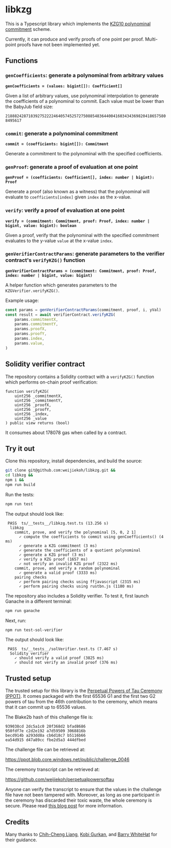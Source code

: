 # libkzg

This is a Typescript library which implements the [KZG10 polynominal
commitment](https://www.iacr.org/archive/asiacrypt2010/6477178/6477178.pdf)
scheme.

Currently, it can produce and verify proofs of one point per proof. Multi-point
proofs have not been implemented yet.

## Functions

### `genCoefficients`: generate a polynominal from arbitrary values
**`genCoefficients = (values: bigint[]): Coefficient[]`**

Given a list of arbitrary values, use polynominal interpolation to generate the
coefficients of a polynominal to commit. Each value must be lower than the BabyJub field size:

`21888242871839275222246405745257275088548364400416034343698204186575808495617`

### `commit`: generate a polynominal commitment

**`commit = (coefficients: bigint[]): Commitment`**

Generate a commitment to the polynominal with the specified coefficients.

### `genProof`: generate a proof of evaluation at one point

**`genProof = (coefficients: Coefficient[], index: number | bigint): Proof`**

Generate a proof (also known as a witness) that the polynominal will evaluate
to `coefficients[index]` given `index` as the x-value.

### `verify`: verify a proof of evaluation at one point

**`verify = (commitment: Commitment, proof: Proof, index: number | bigint, value: bigint): boolean`**

Given a proof, verify that the polynominal with the specified commitment
evaluates to the y-value `value` at the x-value `index`.

### `genVerifierContractParams`: generate parameters to the verifier contract's `verifyKZG()` function

**`genVerifierContractParams = (commitment: Commitment, proof: Proof, index: number | bigint, value: bigint)`**

A helper function which generates parameters to the `KZGVerifier.verifyKZG()`.

Example usage: 

```ts
const params = genVerifierContractParams(commitment, proof, i, yVal)
const result = await verifierContract.verifyKZG(
    params.commitmentX,
    params.commitmentY,
    params.proofX,
    params.proofY,
    params.index,
    params.value,
)
```

## Solidity verifier contract

The repository contains a Solidity contract with a `verifyKZG()` function which
performs on-chain proof verification:

```sol
function verifyKZG(
    uint256 _commitmentX,
    uint256 _commitmentY,
    uint256 _proofX,
    uint256 _proofY,
    uint256 _index,
    uint256 _value
) public view returns (bool)
```

It consumes about 178078 gas when called by a contract.

## Try it out

Clone this repository, install dependencies, and build the source:

```bash
git clone git@github.com:weijiekoh/libkzg.git &&
cd libkzg &&
npm i &&
npm run build
```

Run the tests:

```bash
npm run test
```

The output should look like:

```
 PASS  ts/__tests__/libkzg.test.ts (13.256 s)
  libkzg
    commit, prove, and verify the polynominal [5, 0, 2 1]
      ✓ compute the coefficients to commit using genCoefficients() (4 ms)
      ✓ generate a KZG commitment (3 ms)
      ✓ generate the coefficients of a quotient polynominal
      ✓ generate a KZG proof (3 ms)
      ✓ verify a KZG proof (1657 ms)
      ✓ not verify an invalid KZG proof (2322 ms)
    commit, prove, and verify a random polynominal
      ✓ generate a valid proof (3333 ms)
    pairing checks
      ✓ perform pairing checks using ffjavascript (2315 ms)
      ✓ perform pairing checks using rustbn.js (1180 ms)
```

The repository also includes a Solidity verifier. To test it, first launch
Ganache in a different terminal:

```bash
npm run ganache
```

Next, run:

```bash
npm run test-sol-verifier
```

The output should look like:

```
 PASS  ts/__tests__/solVerifier.test.ts (7.467 s)
  Solidity verifier
    ✓ should verify a valid proof (3825 ms)
    ✓ should not verify an invalid proof (376 ms)
```

## Trusted setup

The trusted setup for this library is the [Perpetual Powers of Tau Ceremony
(PPOT)](https://github.com/weijiekoh/perpetualpowersoftau<Paste>). It comes
packaged with the first 65536 G1 and the first two G2 powers of tau from the
46th contribution to the ceremony, which means that it can commit up to 65536
values.

The Blake2b hash of this challenge file is:

```
939038cd 2dc5a1c0 20f368d2 bfad8686 
950fdf7e c2d2e192 a7d59509 3068816b
becd914b a293dd8a cb6d18c7 b5116b66 
ea54d915 d47a89cc fbe2d5a3 444dfbed
```

The challenge file can be retrieved at:

https://ppot.blob.core.windows.net/public/challenge_0046

The ceremony transcript can be retrieved at:

https://github.com/weijiekoh/perpetualpowersoftau

Anyone can verify the transcript to ensure that the values in the challenge
file have not been tampered with. Moreover, as long as one participant in the
ceremony has discarded their toxic waste, the whole ceremony is secure. Please
read [this blog
post](https://medium.com/coinmonks/announcing-the-perpetual-powers-of-tau-ceremony-to-benefit-all-zk-snark-projects-c3da86af8377)
for more information.

## Credits

Many thanks to [Chih-Cheng Liang](https://twitter.com/chihchengliang), [Kobi
Gurkan](https://github.com/kobigurk/), and [Barry
WhiteHat](https://github.com/barryWhiteHat/) for their guidance.
